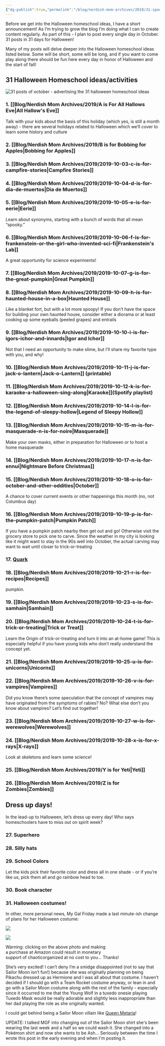 ```yaml
---
{"dg-publish":true,"permalink":"/blog/nerdish-mom-archives/2019/31-spooky-and-fun-halloween-homeschool-ideas/","title":"31 Spooky and Fun Halloween Homeschool Ideas Roundup","tags":["halloween","list"],"noteIcon":""}
---
```



Before we get into the Halloween homeschool ideas, I have a short announcement! As I’m trying to grow the blog I’m doing what I can to create content regularly. As part of this - I plan to post every single day in October. 31 posts in 31 days for Halloween!

Many of my posts will delve deeper into the Halloween homeschool ideas listed below. Some will be short, some will be long, and if you want to come play along there should be fun here every day in honor of Halloween and the start of fall!

## 31 Halloween Homeschool ideas/activities 

![31 posts of october - advertising the 31 halloween homeschool ideas](/img/user/Assets/Attachments/Copy-of-31-posts-of-October.png)

### 1. [[Blog/Nerdish Mom Archives/2019/A is For All Hallows Eve\|All Hallow's Eve]]

Talk with your kids about the basis of this holiday (which yes, is still a month away) - there are several holidays related to Halloween which we’ll cover to learn some history and culture

### 2. [[Blog/Nerdish Mom Archives/2019/B is for Bobbing for Apples\|Bobbing for Apples]]

### 3. [[Blog/Nerdish Mom Archives/2019/2019-10-03-c-is-for-campfire-stories\|Campfire Stories]]

### 4. [[Blog/Nerdish Mom Archives/2019/2019-10-04-d-is-for-dia-de-muertos\|Dia de Muertos]]

### 5. [[Blog/Nerdish Mom Archives/2019/2019-10-05-e-is-for-eerie\|Eerie]]

Learn about synonyms, starting with a bunch of words that all mean “spooky.”

### 6. [[Blog/Nerdish Mom Archives/2019/2019-10-06-f-is-for-frankenstein-or-the-girl-who-invented-sci-fi\|Frankenstein's Lab]]

A great opportunity for science experiments!

### 7. [[Blog/Nerdish Mom Archives/2019/2019-10-07-g-is-for-the-great-pumpkin\|Great Pumpkin]]

### 8. [[Blog/Nerdish Mom Archives/2019/2019-10-09-h-is-for-haunted-house-in-a-box\|Haunted House]]

Like a blanket fort, but with a lot more spoopy! If you don’t have the space for building your own haunted house, consider either a diorama or at least cooking up some eyeballs (peeled grapes) and entrails 

### 9. [[Blog/Nerdish Mom Archives/2019/2019-10-10-i-is-for-igors-ichor-and-innards\|Igor and Ichor]]

Not that I need an opportunity to make slime, but I’ll share my favorite type with you, and why!

### 10. [[Blog/Nerdish Mom Archives/2019/2019-10-11-j-is-for-jack-o-lantern\|Jack-o-Lantern]] (printable)

### 11. [[Blog/Nerdish Mom Archives/2019/2019-10-12-k-is-for-karaoke-a-halloween-sing-along\|Karaoke]](Spotify playlist) 

### 12. [[Blog/Nerdish Mom Archives/2019/2019-10-14-l-is-for-the-legend-of-sleepy-hollow\|Legend of Sleepy Hollow]]

### 13. [[Blog/Nerdish Mom Archives/2019/2019-10-15-m-is-for-masquerade-n-is-for-noire\|Masquerade]]

Make your own masks, either in preparation for Halloween or to host a home masquerade

### 14. [[Blog/Nerdish Mom Archives/2019/2019-10-17-n-is-for-ennui\|Nightmare Before Christmas]]

### 15. [[Blog/Nerdish Mom Archives/2019/2019-10-18-o-is-for-october-and-other-oddities\|October]]

A chance to cover current events or other happenings this month (no, not Columbus day)

### 16. [[Blog/Nerdish Mom Archives/2019/2019-10-19-p-is-for-the-pumpkin-patch\|Pumpkin Patch]]

If you have a pumpkin patch nearby then get out and go! Otherwise visit the grocery store to pick one to carve. Since the weather in my city is looking like it might want to stay in the 90s well into October, the actual carving may want to wait until closer to trick-or-treating

### 17. [Quark](https://www.chaoticorganized.com/2019/10/20/q-is-for-quark/)

### 18. [[Blog/Nerdish Mom Archives/2019/2019-10-21-r-is-for-recipes\|Recipes]]

pumpkin.

### 19. [[Blog/Nerdish Mom Archives/2019/2019-10-23-s-is-for-samhain\|Samhain]]

### 20. [[Blog/Nerdish Mom Archives/2019/2019-10-24-t-is-for-trick-or-treating\|Trick or Treat]]

Learn the Origin of trick-or-treating and turn it into an at-home game! This is especially helpful if you have young kids who don’t really understand the concept yet.  

### 21. [[Blog/Nerdish Mom Archives/2019/2019-10-25-u-is-for-unicorns\|Unicorns]]

### 22. [[Blog/Nerdish Mom Archives/2019/2019-10-26-v-is-for-vampires\|Vampires]]

Did you know there’s some speculation that the concept of vampires may have originated from the symptoms of rabies? No? What else don’t you know about vampires? Let’s find out together!

### 23. [[Blog/Nerdish Mom Archives/2019/2019-10-27-w-is-for-werewolves\|Werewolves]]

### 24. [[Blog/Nerdish Mom Archives/2019/2019-10-28-x-is-for-x-rays\|X-rays]]

Look at skeletons and learn some science!

### 25. [[Blog/Nerdish Mom Archives/2019/Y is for Yeti\|Yeti]]

### 26. [[Blog/Nerdish Mom Archives/2019/Z is for Zombies\|Zombies]]

## Dress up days!

In the lead-up to Halloween, let’s dress up every day! Who says homeschoolers have to miss out on spirit week?

### 27. Superhero

### 28. Silly hats

### 29. School Colors

Let the kids pick their favorite color and dress all in one shade - or if you’re like us, pick them all and go rainbow head to toe.

### 30. Book character

### 31. Halloween costumes!

In other, more personal news, My Gal Friday made a last minute-ish change of plans for her Halloween costume:

[![](//ws-na.amazon-adsystem.com/widgets/q?_encoding=UTF8&MarketPlace=US&ASIN=B07H9V3GZX&ServiceVersion=20070822&ID=AsinImage&WS=1&Format=_SL160_&tag=chaoticorganized-20)](https://www.amazon.com/gp/offer-listing/B07H9V3GZX/ref=as_li_tl?ie=UTF8&camp=1789&creative=9325&creativeASIN=B07H9V3GZX&linkCode=as2&tag=chaoticorganized-20&linkId=4d6fbd545343a9d809af07cb9593c557)

![](//ir-na.amazon-adsystem.com/e/ir?t=chaoticorganized-20&l=am2&o=1&a=B07H9V3GZX)

Warning: clicking on the above photo and making  
a purchase at Amazon could result in monetary  
support of chaoticorganized at no cost to you... Thanks!

She’s very excited! I can’t deny I’m a smidge disappointed (not to say that Sailor Moon isn’t fun!) because she was originally planning on being Pikachu dressed up as Hermione and I was all about that costume. I haven’t decided if I should go with a Team Rocket costume anyway, or lean in and go with a Sailor Moon costume along with the rest of the family - especially since it occurred to me that the Young Wolf in a tuxedo onesie playing Tuxedo Mask would be really adorable and slightly less inappropriate than her dad playing the role as she originally wanted. 

I could get behind being a Sailor Moon villain like [Queen Metaria](https://sailormoon.fandom.com/wiki/Queen_Metalia_(manga))!  
  
UPDATE: I talked MGF into changing out of the Sailor Moon shirt she's been wearing the last week and a half so we could wash it. She changed into a Pokémon shirt and now she wants to be Ash... Seriously between the time I wrote this post in the early evening and when I'm posting it.

